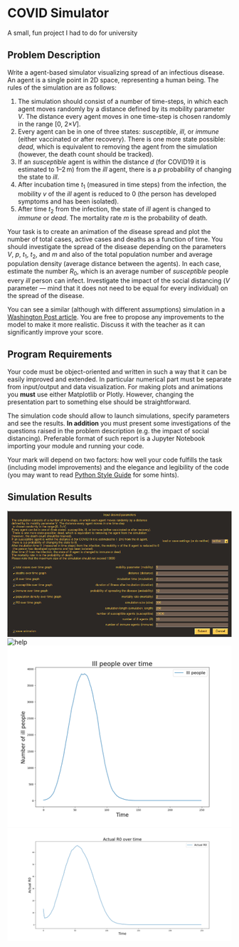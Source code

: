 # COVID Simulator

A small, fun project I had to do for university

## Problem Description

Write a agent-based simulator visualizing spread of an infectious disease. An agent is a single point in 2D space, representing a human being. The rules of the simulation are as follows:

1. The simulation should consist of a number of time-steps, in which each agent moves randomly by a distance defined by its mobility parameter *V*. The distance every agent moves in one time-step is chosen randomly in the range [0, 2×*V*].
2. Every agent can be in one of three states: *susceptible*, *ill*, or *immune* (either vaccinated or after recovery). There is one more state possible: *dead*, which is equivalent to removing the agent from the simulation (however, the death count should be tracked).
3. If an *susceptible* agent is within the distance *d* (for COVID19 it is estimated to 1–2 m) from the *ill* agent, there is a *p* probability of changing the state to *ill*.
4. After incubation time *t*<sub>1</sub> (measured in time steps) from the infection, the mobility *v* of the *ill* agent is reduced to 0 (the person has developed symptoms and has been isolated).
5. After time *t*<sub>2</sub> from the infection, the state of *ill* agent is changed to *immune* or *dead*. The mortality rate *m* is the probability of death.

Your task is to create an animation of the disease spread and plot the number of total cases, active cases and deaths as a function of time. You should investigate the spread of the disease depending on the parameters *V*, *p*, *t*<sub>1</sub>, *t*<sub>2</sub>, and *m* and also of the total population number and average population density (average distance between the agents). In each case, estimate the number *R*<sub>0</sub>, which is an average number of *susceptible* people every *ill* person can infect. Investigate the impact of the social distancing (*V* parameter — mind that it does not need to be equal for every individual) on the spread of the disease.

You can see a similar (although with different assumptions) simulation in a [Washington Post article](https://www.washingtonpost.com/graphics/2020/world/corona-simulator/). You are free to propose any improvements to the model to make it more realistic. Discuss it with the teacher as it can significantly improve your score.

## Program Requirements

Your code must be object-oriented and written in such a way that it can be easily improved and extended. In particular numerical part must be separate from input/output and data visualization. For making plots and animations you **must** use either Matplotlib or Plotly. However, changing the presentation part to something else should be straightforward.

The simulation code should allow to launch simulations, specify parameters and see the results. **In addition** you must present some investigations of the questions raised in the problem description (e.g. the impact of social distancing). Preferable format of such report is a Jupyter Notebook importing your module and running your code.

Your mark will depend on two factors: how well your code fulfills the task (including model improvements) and the elegance and legibility of the code (you may want to read [Python Style Guide](https://www.python.org/dev/peps/pep-0008/) for some hints).

## Simulation Results
![Parameters](graphs_anims/parameters.png)
![help](graphs_anims/300x300.gif)
![Ill](graphs_anims/ill.png)
![R0](graphs_anims/R0.png)

